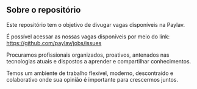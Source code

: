 ## Sobre o repositório

Este repositório tem o objetivo de divugar vagas disponíveis na Paylav.

É possível acessar as nossas vagas disponíveis por meio do link:
https://github.com/paylav/jobs/issues

Procuramos profissionais organizados, proativos, antenados nas tecnologias atuais e dispostos a aprender e compartilhar conhecimentos.

Temos um ambiente de trabalho flexível, moderno, descontraído e colaborativo onde sua opinião é importante para crescermos juntos.
